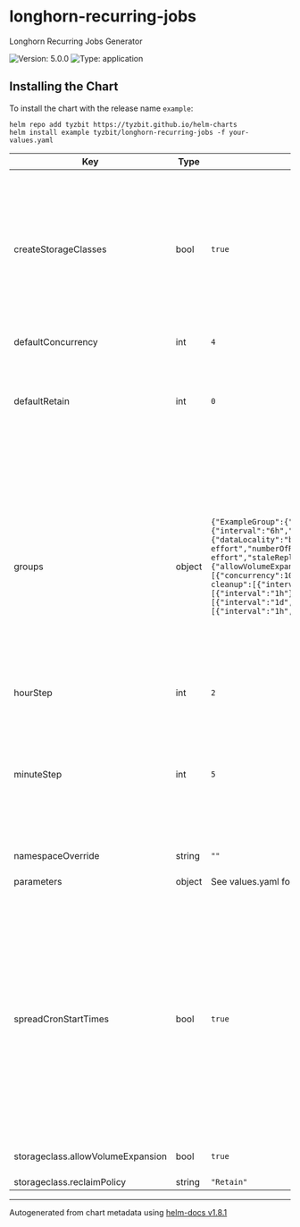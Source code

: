 # longhorn-recurring-jobs

Longhorn Recurring Jobs Generator

![Version: 5.0.0](https://img.shields.io/badge/Version-5.0.0-informational?style=flat-square) ![Type: application](https://img.shields.io/badge/Type-application-informational?style=flat-square)

## Installing the Chart

To install the chart with the release name `example`:

```console
helm repo add tyzbit https://tyzbit.github.io/helm-charts
helm install example tyzbit/longhorn-recurring-jobs -f your-values.yaml
```

| Key | Type | Default | Description |
|-----|------|---------|-------------|
| createStorageClasses | bool | `true` | Optionally create storageclasses for each group. This is disabled by default because the Helm release will fail if an upgrade is run and it tries to remove an in-use StorageClass. |
| defaultConcurrency | int | `4` | Default job concurrency |
| defaultRetain | int | `0` | Default retention (has no effect on snapshot-cleanup and snapshot-delete task types) |
| groups | object | `{"ExampleGroup":{"backup":[{"interval":"1h","retain":5},{"interval":"6h","retain":4}],"options":{"parameters":{"dataLocality":"best-effort","numberOfReplicas":"2","replicaAutoBalance":"best-effort","staleReplicaTimeout":"30"},"storageclass":{"allowVolumeExpansion":true,"reclaimPolicy":"Delete"}},"snapshot":[{"concurrency":10,"interval":"10m","retain":6}],"snapshot-cleanup":[{"interval":"1h"}],"snapshot-delete":[{"interval":"1h"}]},"ExampleGroupTwo":{"backup":[{"interval":"1d","retain":4}],"snapshot":[{"interval":"1h","retain":6}]}}` | --------------------------- # Uncomment this section to see an example configuration with comments. # Group names must start and end with alphanumeric characters # Group names can only have [A-Za-z0-9\-_.] or [A-Za-z0-9\-] if creating StorageClasses |
| hourStep | int | `2` |  |
| minuteStep | int | `5` | How separated should the minutes and hours be on the generated cron expressions. Example: if minuteStep: 5, then the cron expression will be like "0/10 * * * *", "5/10 * * * *" |
| namespaceOverride | string | `""` |  |
| parameters | object | See values.yaml for an example | Longhorn-specific parameters. |
| spreadCronStartTimes | bool | `true` | Whether or not to spread the jobs so that the start times are "randomized" (actually deterministic). If this is false, minutes and hours in generated cron expressions will be 0 Examples if true: "15/30 * * * *" "5/15 4 * * *" Examples if false: "0 * * * *" "0 0/2 * * *" |
| storageclass.allowVolumeExpansion | bool | `true` | Default StorageClass properties. |
| storageclass.reclaimPolicy | string | `"Retain"` |  |

----------------------------------------------
Autogenerated from chart metadata using [helm-docs v1.8.1](https://github.com/norwoodj/helm-docs/releases/v1.8.1)
